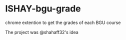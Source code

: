# ISHAY-bgu-grade
chrome extention to get the grades of each BGU course

The project was @shahaff32's idea
